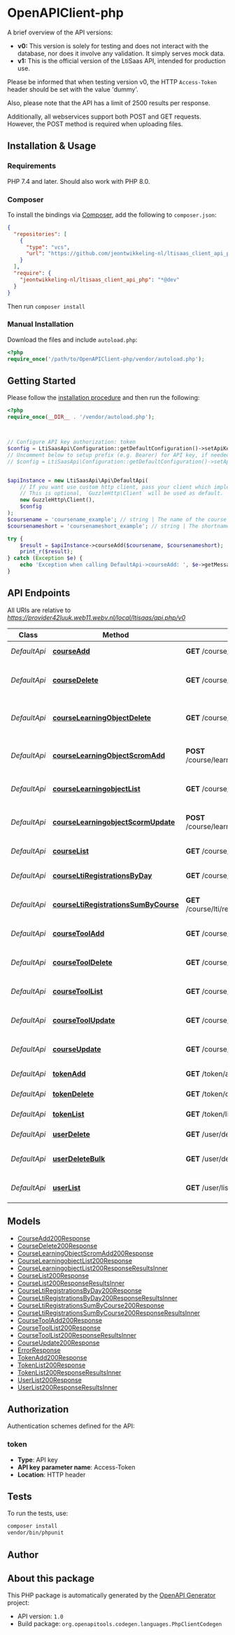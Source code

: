 # OpenAPIClient-php

<p>A brief overview of the API versions:</p>
<ul>
<li><strong>v0:</strong> This version is solely for testing and does not interact with the database, nor does it involve any validation. It simply serves mock data.</li>
<li><strong>v1:</strong> This is the official version of the LtiSaas API, intended for production use.</li>
</ul>
<p>Please be informed that when testing version v0, the HTTP <code>Access-Token</code> header should be set with the value 'dummy'.</p>
<p>Also, please note that the API has a limit of 2500 results per response.</p>
<p>Additionally, all webservices support both POST and GET requests. However, the POST method is required when uploading files.</p>



## Installation & Usage

### Requirements

PHP 7.4 and later.
Should also work with PHP 8.0.

### Composer

To install the bindings via [Composer](https://getcomposer.org/), add the following to `composer.json`:

```json
{
  "repositories": [
    {
      "type": "vcs",
      "url": "https://github.com/jeontwikkeling-nl/ltisaas_client_api_php.git"
    }
  ],
  "require": {
    "jeontwikkeling-nl/ltisaas_client_api_php": "*@dev"
  }
}
```

Then run `composer install`

### Manual Installation

Download the files and include `autoload.php`:

```php
<?php
require_once('/path/to/OpenAPIClient-php/vendor/autoload.php');
```

## Getting Started

Please follow the [installation procedure](#installation--usage) and then run the following:

```php
<?php
require_once(__DIR__ . '/vendor/autoload.php');



// Configure API key authorization: token
$config = LtiSaasApi\Configuration::getDefaultConfiguration()->setApiKey('Access-Token', 'YOUR_API_KEY');
// Uncomment below to setup prefix (e.g. Bearer) for API key, if needed
// $config = LtiSaasApi\Configuration::getDefaultConfiguration()->setApiKeyPrefix('Access-Token', 'Bearer');


$apiInstance = new LtiSaasApi\Api\DefaultApi(
    // If you want use custom http client, pass your client which implements `GuzzleHttp\ClientInterface`.
    // This is optional, `GuzzleHttp\Client` will be used as default.
    new GuzzleHttp\Client(),
    $config
);
$coursename = 'coursename_example'; // string | The name of the course to be created
$coursenameshort = 'coursenameshort_example'; // string | The shortname of the course to be created

try {
    $result = $apiInstance->courseAdd($coursename, $coursenameshort);
    print_r($result);
} catch (Exception $e) {
    echo 'Exception when calling DefaultApi->courseAdd: ', $e->getMessage(), PHP_EOL;
}

```

## API Endpoints

All URIs are relative to *https://provider42luuk.web11.webv.nl/local/ltisaas/api.php/v0*

Class | Method | HTTP request | Description
------------ | ------------- | ------------- | -------------
*DefaultApi* | [**courseAdd**](docs/Api/DefaultApi.md#courseadd) | **GET** /course/add | Create a new course
*DefaultApi* | [**courseDelete**](docs/Api/DefaultApi.md#coursedelete) | **GET** /course/delete | Delete an existing course by its ID
*DefaultApi* | [**courseLearningObjectDelete**](docs/Api/DefaultApi.md#courselearningobjectdelete) | **GET** /course/learningobject/delete | Delete a specific learning object
*DefaultApi* | [**courseLearningObjectScromAdd**](docs/Api/DefaultApi.md#courselearningobjectscromadd) | **POST** /course/learningobject/scrom/add | Add an SCORM package to a course
*DefaultApi* | [**courseLearningobjectList**](docs/Api/DefaultApi.md#courselearningobjectlist) | **GET** /course/learningobject/list | Get learning objects for a course
*DefaultApi* | [**courseLearningobjectScormUpdate**](docs/Api/DefaultApi.md#courselearningobjectscormupdate) | **POST** /course/learningobject/scrom/update | Update SCORM Learning Object
*DefaultApi* | [**courseList**](docs/Api/DefaultApi.md#courselist) | **GET** /course/list | Retrieve all courses
*DefaultApi* | [**courseLtiRegistrationsByDay**](docs/Api/DefaultApi.md#courseltiregistrationsbyday) | **GET** /course/lti/registrations_by_day | Get LTI registrations by day
*DefaultApi* | [**courseLtiRegistrationsSumByCourse**](docs/Api/DefaultApi.md#courseltiregistrationssumbycourse) | **GET** /course/lti/registrations_sum_by_course | Get total LTI registrations per course
*DefaultApi* | [**courseToolAdd**](docs/Api/DefaultApi.md#coursetooladd) | **GET** /course/tool/add | Add new tool to a course
*DefaultApi* | [**courseToolDelete**](docs/Api/DefaultApi.md#coursetooldelete) | **GET** /course/tool/delete | Delete a specific course tool
*DefaultApi* | [**courseToolList**](docs/Api/DefaultApi.md#coursetoollist) | **GET** /course/tool/list | List all LTI tools within a course
*DefaultApi* | [**courseToolUpdate**](docs/Api/DefaultApi.md#coursetoolupdate) | **GET** /course/tool/update | Update a specific course tool
*DefaultApi* | [**courseUpdate**](docs/Api/DefaultApi.md#courseupdate) | **GET** /course/update | Update an existing course
*DefaultApi* | [**tokenAdd**](docs/Api/DefaultApi.md#tokenadd) | **GET** /token/add | Add a new API token
*DefaultApi* | [**tokenDelete**](docs/Api/DefaultApi.md#tokendelete) | **GET** /token/delete | Delete an API token
*DefaultApi* | [**tokenList**](docs/Api/DefaultApi.md#tokenlist) | **GET** /token/list | Get list of API tokens
*DefaultApi* | [**userDelete**](docs/Api/DefaultApi.md#userdelete) | **GET** /user/delete | Delete a user by ID
*DefaultApi* | [**userDeleteBulk**](docs/Api/DefaultApi.md#userdeletebulk) | **GET** /user/delete_bulk | Delete multiple users by IDs
*DefaultApi* | [**userList**](docs/Api/DefaultApi.md#userlist) | **GET** /user/list | Get list of users in a tool

## Models

- [CourseAdd200Response](docs/Model/CourseAdd200Response.md)
- [CourseDelete200Response](docs/Model/CourseDelete200Response.md)
- [CourseLearningObjectScromAdd200Response](docs/Model/CourseLearningObjectScromAdd200Response.md)
- [CourseLearningobjectList200Response](docs/Model/CourseLearningobjectList200Response.md)
- [CourseLearningobjectList200ResponseResultsInner](docs/Model/CourseLearningobjectList200ResponseResultsInner.md)
- [CourseList200Response](docs/Model/CourseList200Response.md)
- [CourseList200ResponseResultsInner](docs/Model/CourseList200ResponseResultsInner.md)
- [CourseLtiRegistrationsByDay200Response](docs/Model/CourseLtiRegistrationsByDay200Response.md)
- [CourseLtiRegistrationsByDay200ResponseResultsInner](docs/Model/CourseLtiRegistrationsByDay200ResponseResultsInner.md)
- [CourseLtiRegistrationsSumByCourse200Response](docs/Model/CourseLtiRegistrationsSumByCourse200Response.md)
- [CourseLtiRegistrationsSumByCourse200ResponseResultsInner](docs/Model/CourseLtiRegistrationsSumByCourse200ResponseResultsInner.md)
- [CourseToolAdd200Response](docs/Model/CourseToolAdd200Response.md)
- [CourseToolList200Response](docs/Model/CourseToolList200Response.md)
- [CourseToolList200ResponseResultsInner](docs/Model/CourseToolList200ResponseResultsInner.md)
- [CourseUpdate200Response](docs/Model/CourseUpdate200Response.md)
- [ErrorResponse](docs/Model/ErrorResponse.md)
- [TokenAdd200Response](docs/Model/TokenAdd200Response.md)
- [TokenList200Response](docs/Model/TokenList200Response.md)
- [TokenList200ResponseResultsInner](docs/Model/TokenList200ResponseResultsInner.md)
- [UserList200Response](docs/Model/UserList200Response.md)
- [UserList200ResponseResultsInner](docs/Model/UserList200ResponseResultsInner.md)

## Authorization

Authentication schemes defined for the API:
### token

- **Type**: API key
- **API key parameter name**: Access-Token
- **Location**: HTTP header


## Tests

To run the tests, use:

```bash
composer install
vendor/bin/phpunit
```

## Author



## About this package

This PHP package is automatically generated by the [OpenAPI Generator](https://openapi-generator.tech) project:

- API version: `1.0`
- Build package: `org.openapitools.codegen.languages.PhpClientCodegen`
